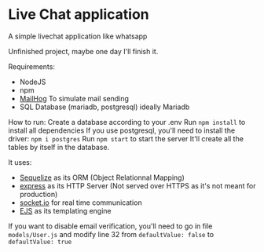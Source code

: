 # Live Chat application

A simple livechat application like whatsapp

Unfinished project, maybe one day I'll finish it.

Requirements:
- NodeJS
- npm
- [MailHog](https://github.com/mailhog/MailHog) To simulate mail sending
- SQL Database (mariadb, postgresql) ideally Mariadb 

How to run:
Create a database according to your .env
Run `npm install` to install all dependencies
If you use postgresql, you'll need to install the driver: `npm i postgres`
Run `npm start` to start the server
It'll create all the tables by itself in the database.


It uses:
- [Sequelize](https://sequelize.org/) as its ORM (Object Relationnal Mapping)
- [express](https://expressjs.com) as its HTTP Server (Not served over HTTPS as it's not meant for production)
- [socket.io](https://socket.io/) for real time communication
- [EJS](https://ejs.co) as its templating engine

If you want to disable email verification, you'll need to go in file `models/User.js` and modify line 32 from `defaultValue: false` to `defaultValue: true`